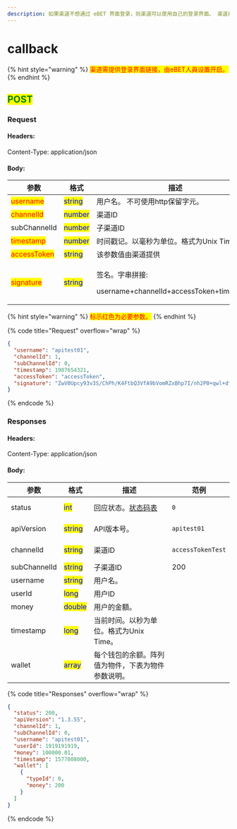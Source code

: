 ```yaml
---
description: 如果渠道不想通过 eBET 界面登录，则渠道可以使用自己的登录界面。 渠道在验证玩家后必须请求该API 通知eBET让玩家登录游戏。
---
```


# callback

{% hint style="warning" %}
<mark style="color:red;">渠道需提供登录界面链接，由eBET人員设置开启。</mark>
{% endhint %}

## <mark style="color:green;">POST</mark>

### **Request**

#### Headers:

Content-Type: application/json

#### Body:

| 参数                                          | 格式                                      | 描述                                                             |
| ------------------------------------------- | --------------------------------------- | -------------------------------------------------------------- |
| <mark style="color:red;">username</mark>    | <mark style="color:blue;">string</mark> | 用户名。 不可使用http保留字元。                                             |
| <mark style="color:red;">channelId</mark>   | <mark style="color:blue;">number</mark> | 渠道ID                                                           |
| subChannelId                                | <mark style="color:blue;">number</mark> | 子渠道ID                                                          |
| <mark style="color:red;">timestamp</mark>   | <mark style="color:blue;">number</mark> | 时间戳记。以毫秒为单位。格式为Unix Time。                                      |
| <mark style="color:red;">accessToken</mark> | <mark style="color:blue;">string</mark> | 该参数值由渠道提供                                                      |
| <mark style="color:red;">signature</mark>   | <mark style="color:blue;">string</mark> | <p>签名。字串拼接:</p><p>username+channelId+accessToken+timestamp</p> |

{% hint style="warning" %}
<mark style="color:red;">标示红色为必要参数。</mark>
{% endhint %}

{% code title="Request" overflow="wrap" %}
```json
{
  "username": "apitest01",
  "channelId": 1,
  "subChannelId": 0,
  "timestamp": 1987654321,
  "accessToken": "accessToken",
  "signature": "ZwV0Upcy93v3S/ChPh/K4FtbQ3VfA9bVomRZxBhp7I/nh2P0+qwl+dfax4QZrLwT3TuFIJGv1+nWBb+oTN5bdg=="
}
```
{% endcode %}

### **Responses**

#### Headers:

Content-Type: application/json

#### Body:

<table><thead><tr><th>参数</th><th>格式</th><th>描述</th><th data-hidden>范例</th></tr></thead><tbody><tr><td>status</td><td><mark style="color:blue;">int</mark></td><td>回应状态。<a href="../../ebet-zhuang-tai-ma.md#ebet-xiang-ying-de-zhuang-tai-dai-ma">状态码表</a></td><td><pre><code>0
</code></pre></td></tr><tr><td>apiVersion</td><td><mark style="color:blue;">string</mark></td><td>API版本号。</td><td><pre><code>apitest01
</code></pre></td></tr><tr><td>channelId</td><td><mark style="color:blue;">string</mark></td><td>渠道ID</td><td><pre><code>accessTokenTest
</code></pre></td></tr><tr><td>subChannelId</td><td><mark style="color:blue;">string</mark></td><td>子渠道ID</td><td>200</td></tr><tr><td>username</td><td><mark style="color:blue;">string</mark></td><td>用户名。</td><td></td></tr><tr><td>userId</td><td><mark style="color:blue;">long</mark></td><td>用户ID</td><td></td></tr><tr><td>money</td><td><mark style="color:blue;">double</mark></td><td>用户的金額。</td><td></td></tr><tr><td>timestamp</td><td><mark style="color:blue;">long</mark></td><td>当前时间。以秒为单位。格式为Unix Time。</td><td></td></tr><tr><td>wallet</td><td><mark style="color:blue;">array</mark></td><td>每个钱包的余额。阵列值为物件，下表为物件参数说明。</td><td></td></tr></tbody></table>

{% code title="Responses" overflow="wrap" %}
```json
{
  "status": 200,
  "apiVersion": "1.3.55",
  "channelId": 1,
  "subChannelId": 0,
  "username": "apitest01",
  "userId": 1919191919,
  "money": 100000.01,
  "timestamp": 1577808000,
  "wallet": [
    {
      "typeId": 0,
      "money": 200
    }
  ]
}
```
{% endcode %}
